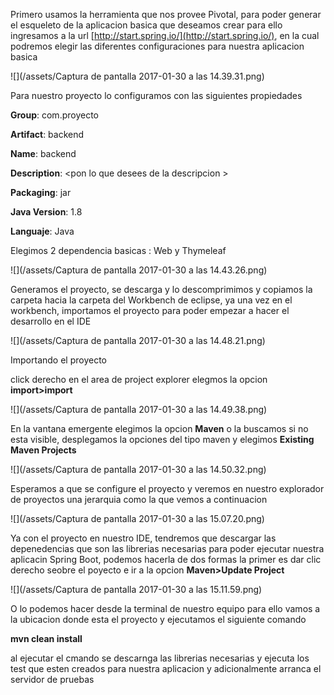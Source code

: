 Primero usamos la herramienta que nos provee Pivotal, para poder generar el esqueleto de la aplicacion basica que deseamos crear para ello ingresamos a la url [http://start.spring.io/](http://start.spring.io/), en la cual podremos elegir las diferentes configuraciones para nuestra aplicacion basica

![](/assets/Captura de pantalla 2017-01-30 a las 14.39.31.png)

Para nuestro proyecto lo configuramos con las siguientes propiedades

**Group**: com.proyecto

**Artifact**: backend

**Name**: backend

**Description**: &lt;pon lo que desees de la descripcion &gt;

**Packaging**: jar

**Java Version**: 1.8

**Languaje**: Java

Elegimos 2 dependencia basicas : Web y Thymeleaf

![](/assets/Captura de pantalla 2017-01-30 a las 14.43.26.png)

Generamos el proyecto, se descarga y lo descomprimimos y copiamos la carpeta hacia la carpeta del Workbench de eclipse, ya una vez en el workbench, importamos el proyecto para poder empezar a hacer el desarrollo en el IDE

![](/assets/Captura de pantalla 2017-01-30 a las 14.48.21.png)

Importando el proyecto

click derecho en el area de project explorer elegmos la opcion **import&gt;import**

![](/assets/Captura de pantalla 2017-01-30 a las 14.49.38.png)

En la vantana emergente elegimos la opcion **Maven** o la buscamos si no esta visible, desplegamos la opciones del tipo maven y elegimos **Existing Maven Projects**

![](/assets/Captura de pantalla 2017-01-30 a las 14.50.32.png)

Esperamos a que se configure el proyecto y veremos en nuestro explorador de proyectos una jerarquia como la que vemos a continuacion

![](/assets/Captura de pantalla 2017-01-30 a las 15.07.20.png)

Ya con el proyecto en nuestro IDE, tendremos que descargar las depenedencias que son las librerias necesarias para poder ejecutar nuestra aplicacin Spring Boot, podemos hacerla de dos formas la primer es dar clic derecho seobre el poyecto e ir a la opcion **Maven&gt;Update  Project**

![](/assets/Captura de pantalla 2017-01-30 a las 15.11.59.png)

O lo podemos hacer desde la terminal de nuestro equipo para ello vamos a la ubicacion donde esta el proyecto y ejecutamos el siguiente comando

**mvn clean install**

al ejecutar el cmando se descarnga las librerias necesarias y ejecuta los test que esten creados para nuestra aplicacion y adicionalmente arranca el servidor de pruebas

